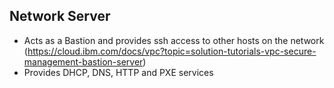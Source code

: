 Network Server
--------------
- Acts as a Bastion and provides ssh access to other hosts on the network (https://cloud.ibm.com/docs/vpc?topic=solution-tutorials-vpc-secure-management-bastion-server)
- Provides DHCP, DNS, HTTP and PXE services
